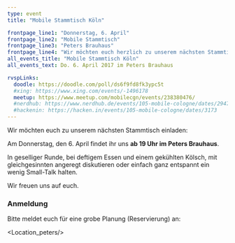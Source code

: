 ```yaml
---
type: event
title: "Mobile Stammtisch Köln"

frontpage_line1: "Donnerstag, 6. April"
frontpage_line2: "Mobile Stammtisch"
frontpage_line3: "Peters Brauhaus"
frontpage_line4: "Wir möchten euch herzlich zu unserem nächsten Stammtisch einladen. In geselliger Runde, bei deftigem Essen und einem gekühlten Kölsch, mit gleichgesinnten angeregt diskutieren oder einfach ganz entspannt ein wenig Small-Talk halten."
all_events_title: "Mobile Stammtisch Köln"
all_events_text: Do. 6. April 2017 im Peters Brauhaus

rvspLinks:
  doodle: https://doodle.com/poll/ds6f9fd8fk3ypc5t
  #xing: https://www.xing.com/events/-1496178
  meetup: https://www.meetup.com/mobilecgn/events/238380476/
  #nerdhub: https://www.nerdhub.de/events/105-mobile-cologne/dates/29471
  #hackenin: https://hacken.in/events/105-mobile-cologne/dates/3173
---
```


Wir möchten euch zu unserem nächsten Stammtisch einladen:

Am Donnerstag, den 6. April findet ihr uns **ab 19 Uhr im Peters Brauhaus**.

In geselliger Runde, bei deftigem Essen und einem gekühlten Kölsch,
mit gleichgesinnten angeregt diskutieren oder einfach ganz entspannt
ein wenig Small-Talk halten.

Wir freuen uns auf euch.

### Anmeldung

Bitte meldet euch für eine grobe Planung (Reservierung) an: &nbsp;
<RegisterLinks />

<Location_peters/>
